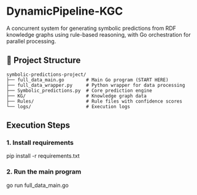 # DynamicPipeline-KGC

A concurrent system for generating symbolic predictions from RDF knowledge graphs using rule-based reasoning, with Go orchestration for parallel processing.

## 📂 Project Structure
```
symbolic-predictions-project/
├── full_data_main.go        # Main Go program (START HERE)
├── full_data_wrapper.py     # Python wrapper for data processing
├── Symbolic_predictions.py  # Core prediction engine
├── KG/                      # Knowledge graph data
├── Rules/                   # Rule files with confidence scores
└── logs/                    # Execution logs
```

## Execution Steps

### 1. Install requirements
pip install -r requirements.txt

### 2. Run the main program
go run full_data_main.go




